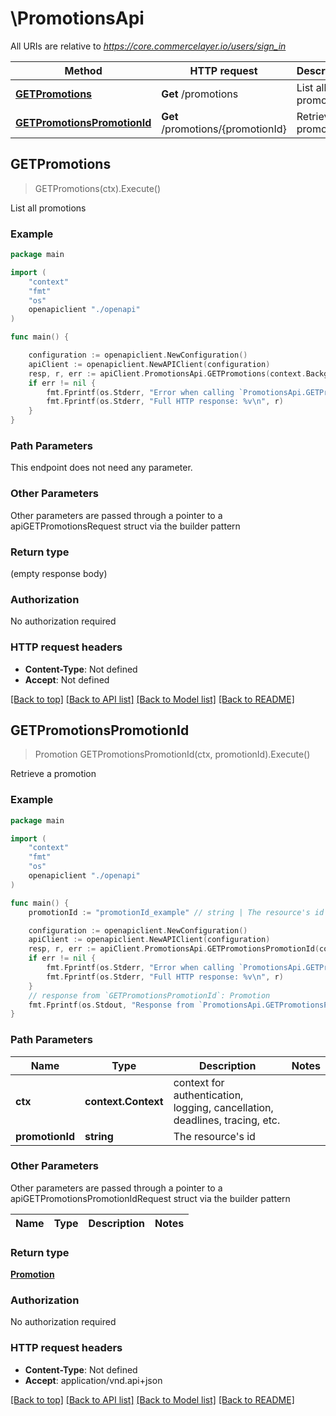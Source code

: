 # \PromotionsApi

All URIs are relative to *https://core.commercelayer.io/users/sign_in*

Method | HTTP request | Description
------------- | ------------- | -------------
[**GETPromotions**](PromotionsApi.md#GETPromotions) | **Get** /promotions | List all promotions
[**GETPromotionsPromotionId**](PromotionsApi.md#GETPromotionsPromotionId) | **Get** /promotions/{promotionId} | Retrieve a promotion



## GETPromotions

> GETPromotions(ctx).Execute()

List all promotions



### Example

```go
package main

import (
    "context"
    "fmt"
    "os"
    openapiclient "./openapi"
)

func main() {

    configuration := openapiclient.NewConfiguration()
    apiClient := openapiclient.NewAPIClient(configuration)
    resp, r, err := apiClient.PromotionsApi.GETPromotions(context.Background()).Execute()
    if err != nil {
        fmt.Fprintf(os.Stderr, "Error when calling `PromotionsApi.GETPromotions``: %v\n", err)
        fmt.Fprintf(os.Stderr, "Full HTTP response: %v\n", r)
    }
}
```

### Path Parameters

This endpoint does not need any parameter.

### Other Parameters

Other parameters are passed through a pointer to a apiGETPromotionsRequest struct via the builder pattern


### Return type

 (empty response body)

### Authorization

No authorization required

### HTTP request headers

- **Content-Type**: Not defined
- **Accept**: Not defined

[[Back to top]](#) [[Back to API list]](../README.md#documentation-for-api-endpoints)
[[Back to Model list]](../README.md#documentation-for-models)
[[Back to README]](../README.md)


## GETPromotionsPromotionId

> Promotion GETPromotionsPromotionId(ctx, promotionId).Execute()

Retrieve a promotion



### Example

```go
package main

import (
    "context"
    "fmt"
    "os"
    openapiclient "./openapi"
)

func main() {
    promotionId := "promotionId_example" // string | The resource's id

    configuration := openapiclient.NewConfiguration()
    apiClient := openapiclient.NewAPIClient(configuration)
    resp, r, err := apiClient.PromotionsApi.GETPromotionsPromotionId(context.Background(), promotionId).Execute()
    if err != nil {
        fmt.Fprintf(os.Stderr, "Error when calling `PromotionsApi.GETPromotionsPromotionId``: %v\n", err)
        fmt.Fprintf(os.Stderr, "Full HTTP response: %v\n", r)
    }
    // response from `GETPromotionsPromotionId`: Promotion
    fmt.Fprintf(os.Stdout, "Response from `PromotionsApi.GETPromotionsPromotionId`: %v\n", resp)
}
```

### Path Parameters


Name | Type | Description  | Notes
------------- | ------------- | ------------- | -------------
**ctx** | **context.Context** | context for authentication, logging, cancellation, deadlines, tracing, etc.
**promotionId** | **string** | The resource&#39;s id | 

### Other Parameters

Other parameters are passed through a pointer to a apiGETPromotionsPromotionIdRequest struct via the builder pattern


Name | Type | Description  | Notes
------------- | ------------- | ------------- | -------------


### Return type

[**Promotion**](Promotion.md)

### Authorization

No authorization required

### HTTP request headers

- **Content-Type**: Not defined
- **Accept**: application/vnd.api+json

[[Back to top]](#) [[Back to API list]](../README.md#documentation-for-api-endpoints)
[[Back to Model list]](../README.md#documentation-for-models)
[[Back to README]](../README.md)

